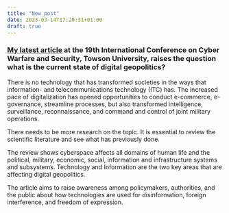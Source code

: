 ```yaml
---
title: "New_post"
date: 2023-03-14T17:20:31+01:00
draft: true
---
```


### [My latest article](https://papers.academic-conferences.org/index.php/iccws/article/view/955/947) at the 19th International Conference on Cyber Warfare and Security, Towson University, raises the question what is the current state of digital geopolitics?

There is no technology that has transformed societies in the ways that information- and telecommunications technology (ITC) has. The increased pace of digitalization has opened opportunities to conduct e-commerce, e-governance, streamline processes, but also transformed intelligence, surveillance, reconnaissance, and command and control of joint military operations.

There needs to be more research on the topic. It is essential to review the scientific literature and see what has previously done. 

The review shows cyberspace affects all domains of human life and the political, military, economic, social, information and infrastructure systems and subsystems. Technology and Information are the two key areas that are affecting digital geopolitics.

The article aims to raise awareness among policymakers, authorities, and the public about how technologies are used for disinformation, foreign interference, and freedom of expression.


